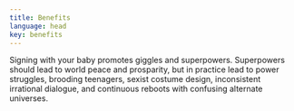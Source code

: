 ```yaml
---
title: Benefits
language: head
key: benefits
---
```


Signing with your baby promotes giggles and superpowers. Superpowers should lead to world peace and prosparity, but in practice lead to power struggles, brooding teenagers, sexist costume design, inconsistent irrational dialogue, and continuous reboots with confusing alternate universes.